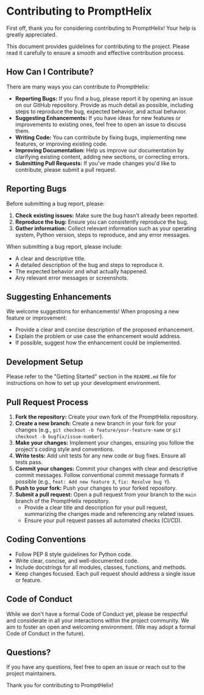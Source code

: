 # Contributing to PromptHelix

First off, thank you for considering contributing to PromptHelix! Your help is greatly appreciated.

This document provides guidelines for contributing to the project. Please read it carefully to ensure a smooth and effective contribution process.

## How Can I Contribute?

There are many ways you can contribute to PromptHelix:

*   **Reporting Bugs:** If you find a bug, please report it by opening an issue on our GitHub repository. Provide as much detail as possible, including steps to reproduce the bug, expected behavior, and actual behavior.
*   **Suggesting Enhancements:** If you have ideas for new features or improvements to existing ones, feel free to open an issue to discuss them.
*   **Writing Code:** You can contribute by fixing bugs, implementing new features, or improving existing code.
*   **Improving Documentation:** Help us improve our documentation by clarifying existing content, adding new sections, or correcting errors.
*   **Submitting Pull Requests:** If you've made changes you'd like to contribute, please submit a pull request.

## Reporting Bugs

Before submitting a bug report, please:

1.  **Check existing issues:** Make sure the bug hasn't already been reported.
2.  **Reproduce the bug:** Ensure you can consistently reproduce the bug.
3.  **Gather information:** Collect relevant information such as your operating system, Python version, steps to reproduce, and any error messages.

When submitting a bug report, please include:

*   A clear and descriptive title.
*   A detailed description of the bug and steps to reproduce it.
*   The expected behavior and what actually happened.
*   Any relevant error messages or screenshots.

## Suggesting Enhancements

We welcome suggestions for enhancements! When proposing a new feature or improvement:

*   Provide a clear and concise description of the proposed enhancement.
*   Explain the problem or use case the enhancement would address.
*   If possible, suggest how the enhancement could be implemented.

## Development Setup

Please refer to the "Getting Started" section in the `README.md` file for instructions on how to set up your development environment.

## Pull Request Process

1.  **Fork the repository:** Create your own fork of the PromptHelix repository.
2.  **Create a new branch:** Create a new branch in your fork for your changes (e.g., `git checkout -b feature/your-feature-name` or `git checkout -b bugfix/issue-number`).
3.  **Make your changes:** Implement your changes, ensuring you follow the project's coding style and conventions.
4.  **Write tests:** Add unit tests for any new code or bug fixes. Ensure all tests pass.
5.  **Commit your changes:** Commit your changes with clear and descriptive commit messages. Follow conventional commit message formats if possible (e.g., `feat: Add new feature X`, `fix: Resolve bug Y`).
6.  **Push to your fork:** Push your changes to your forked repository.
7.  **Submit a pull request:** Open a pull request from your branch to the `main` branch of the PromptHelix repository.
    *   Provide a clear title and description for your pull request, summarizing the changes made and referencing any related issues.
    *   Ensure your pull request passes all automated checks (CI/CD).

## Coding Conventions

*   Follow PEP 8 style guidelines for Python code.
*   Write clear, concise, and well-documented code.
*   Include docstrings for all modules, classes, functions, and methods.
*   Keep changes focused. Each pull request should address a single issue or feature.

## Code of Conduct

While we don't have a formal Code of Conduct yet, please be respectful and considerate in all your interactions within the project community. We aim to foster an open and welcoming environment. (We may adopt a formal Code of Conduct in the future).

## Questions?

If you have any questions, feel free to open an issue or reach out to the project maintainers.

Thank you for contributing to PromptHelix!
